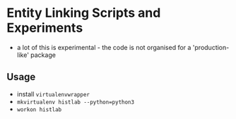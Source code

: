 # Entity Linking Scripts and Experiments
* a lot of this is experimental - the code is not organised for a 'production-like' package

## Usage
* install `virtualenvwrapper`
* `mkvirtualenv histlab --python=python3`
* `workon histlab`
